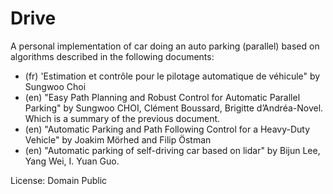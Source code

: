 # Drive

A personal implementation of car doing an auto parking (parallel) based on algorithms described in the following documents:
- (fr) 'Estimation et contrôle pour le pilotage automatique de véhicule" by Sungwoo Choi
- (en) "Easy Path Planning and Robust Control for Automatic Parallel Parking" by Sungwoo CHOI, Clément Boussard, Brigitte d’Andréa-Novel.
Which is a summary of the previous document.
- (en) "Automatic Parking and Path Following Control for a Heavy-Duty Vehicle" by Joakim Mörhed and Filip Östman
- (en) "Automatic parking of self-driving car based on lidar" by Bijun Lee, Yang Wei, I. Yuan Guo.

License: Domain Public
